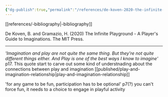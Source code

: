 ```yaml
---
{"dg-publish":true,"permalink":"/references/de-koven-2020-the-infinite-playground/","dgPassFrontmatter":true,"noteIcon":""}
---
```


[[references/-bibliography\|-bibliography]]

De Koven, B. and Gramazio, H. (2020) The Infinite Playground - A Player's Guide to Imaginations. The MIT Press.

---

_'Imagination and play are not quite the same thing. But they're not quite different things either. And Play is one of the best ways I know to imagine'_ p17. This quote start to carve out some kind of understnading about the connections between play and imagination [[published/play-and-imagination-relationship\|play-and-imagination-relationship]]

'for any game to be fun, participation has to be optional' p7(?) you can't force fun, it needs to a choice to engage in playful activity